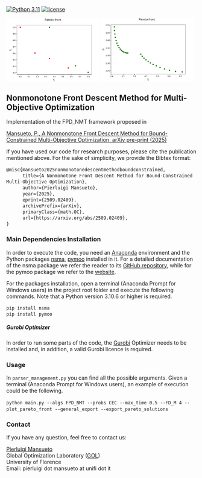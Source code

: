 [![Python 3.11](https://img.shields.io/badge/python-3.11-blue.svg)](https://www.python.org/downloads/release/python-3110/)
[![license](https://img.shields.io/badge/license-apache_2.0-orange.svg)](https://opensource.org/licenses/Apache-2.0)

<p>
  <img src="README_Front_Image_2.gif" width="49%" />
  <img src="README_Front_Image_1.gif" width="49%" /> 
</p>

## Nonmonotone Front Descent Method for Multi-Objective Optimization

Implementation of the FPD_NMT framework proposed in 

[Mansueto, P., A Nonmonotone Front Descent Method
for Bound-Constrained Multi-Objective Optimization. arXiv pre-print (2025)](https://arxiv.org/abs/2509.02409)

If you have used our code for research purposes, please cite the publication mentioned above.
For the sake of simplicity, we provide the Bibtex format:

```
@misc{mansueto2025nonmonotonedescentmethodboundconstrained,
      title={A Nonmonotone Front Descent Method for Bound-Constrained Multi-Objective Optimization}, 
      author={Pierluigi Mansueto},
      year={2025},
      eprint={2509.02409},
      archivePrefix={arXiv},
      primaryClass={math.OC},
      url={https://arxiv.org/abs/2509.02409}, 
}
```

### Main Dependencies Installation

In order to execute the code, you need an [Anaconda](https://www.anaconda.com/) environment and the Python packages [nsma](https://pypi.org/project/nsma/), [pymoo](https://pypi.org/project/pymoo/) installed in it. For a detailed documentation of the nsma package we refer the reader to its [GitHub repository](https://github.com/pierlumanzu/nsma), while for the pymoo package we refer to the [website](https://pymoo.org/).

For the packages installation, open a terminal (Anaconda Prompt for Windows users) in the project root folder and execute the following commands. Note that a Python version 3.10.6 or higher is required.

```
pip install nsma
pip install pymoo
```

##### Gurobi Optimizer

In order to run some parts of the code, the [Gurobi](https://www.gurobi.com/) Optimizer needs to be installed and, in addition, a valid Gurobi licence is required.

### Usage

In ```parser_management.py``` you can find all the possible arguments. Given a terminal (Anaconda Prompt for Windows users), an example of execution could be the following.

``` python main.py --algs FPD_NMT --probs CEC --max_time 0.5 --FD_M 4 --plot_pareto_front --general_export --export_pareto_solutions ```

### Contact

If you have any question, feel free to contact us:

[Pierluigi Mansueto](https://webgol.dinfo.unifi.it/pierluigi-mansueto/)<br>
Global Optimization Laboratory ([GOL](https://webgol.dinfo.unifi.it/))<br>
University of Florence<br>
Email: pierluigi dot mansueto at unifi dot it
